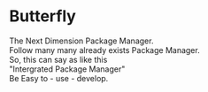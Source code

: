 # Butterfly
The Next Dimension Package Manager.  
Follow many many already exists Package Manager.  
So, this can say as like this  
"Intergrated Package Manager"  
Be Easy to - use - develop.  
